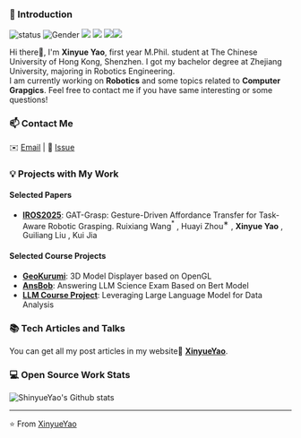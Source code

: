 ### 👋 Introduction

![status](https://img.shields.io/badge/status-up-brightgreen) ![Gender](https://img.shields.io/badge/gender-%F0%9F%A4%B5-lightgrey) ![](https://img.shields.io/badge/Relationship-Single-red) ![](https://img.shields.io/static/v1?label=wechat&message=Y70601202&color=7BB32E&logo=wechat) ![](https://visitor-badge.glitch.me/badge?page_id=github.com/lizheming)![](https://visitor-badge.laobi.icu/badge?page_id=shinyueyao)

Hi there👋, I'm **Xinyue Yao**, first year M.Phil. student at The Chinese University of Hong Kong, Shenzhen. I got my bachelor degree at Zhejiang University, majoring in Robotics Engineering.  
I am currently working on **Robotics** and some topics related to **Computer Grapgics**. Feel free to contact me if you have same interesting or some questions!

### 📫 Contact Me

 ✉️ [Email](mailto:xinyue_yao@outlook.com) | 💬 [Issue](https://github.com/ShinyueYao/ShinyueYao/issues/me) 

### 💡 Projects with My Work
#### Selected Papers

- [**IROS2025**](): GAT-Grasp: Gesture-Driven Affordance Transfer for Task-Aware Robotic Grasping. Ruixiang Wang$^*$
, Huayi Zhou$^∗$
, **Xinyue Yao**
, Guiliang Liu
, Kui Jia

#### Selected Course Projects
- [**GeoKurumi**](https://github.com/ShinyueYao/GeoKurumi): 3D Model Displayer based on OpenGL
- [**AnsBob**](https://github.com/ShinyueYao/AnsBob): Answering LLM Science Exam Based on Bert Model
- [**LLM Course Project**](https://github.com/ShinyueYao/ZJU_LLM_Project): Leveraging Large Language Model for Data Analysis
### 📚 Tech Articles and Talks 

You can get all my post articles in my website📝 [**XinyueYao**](https://shinyueyao.github.io/). 
 
### 💻 Open Source Work Stats


![ShinyueYao's Github stats](https://github-readme-stats.vercel.app/api?username=ShinyueYao&show_icons=true)



---
⭐️ From [XinyueYao](https://github.com/ShinyueYao)

<!---
ShinyueYao/ShinyueYao is a ✨ special ✨ repository because its `README.md` (this file) appears on your GitHub profile.
You can click the Preview link to take a look at your changes.
--->
